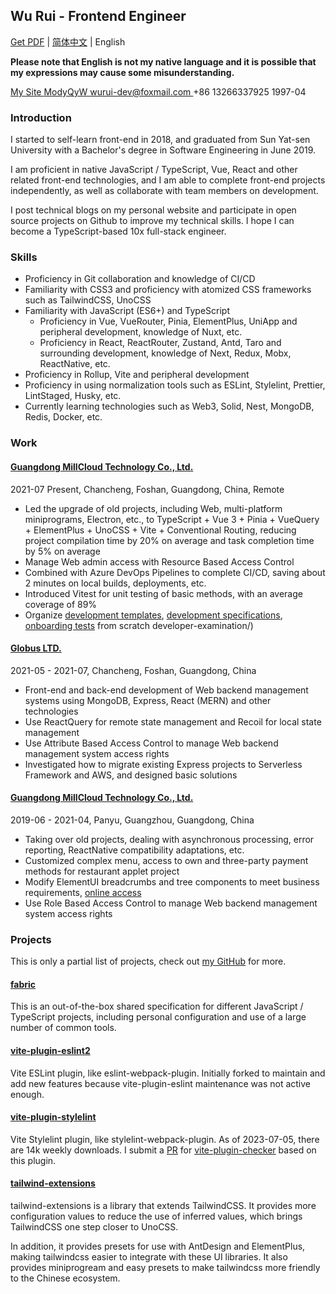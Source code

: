 ## Wu Rui - Frontend Engineer

[Get PDF](./Wu%20Rui%20-%20Frontend%20Engineer.pdf) | [简体中文](./index.zh-CN.md) | English

**Please note that English is not my native language and it is possible that my expressions may cause some misunderstanding.**

<div class="flex">
  <a href="https://modyqyw.github.io" class="flex items-center mr-2">
    <iconify-icon icon="carbon:home" class="mr-1"></iconify-icon>
    My Site
  </a>
  <a href="https://github.com/ModyQyW" class="flex items-center mx-2">
    <iconify-icon icon="carbon:logo-github" class="mr-1"></iconify-icon>
    ModyQyW
  </a>
  <a href="mailto:wurui-dev@foxmail.com" class="flex items-center mx-2">
    <iconify-icon icon="carbon:email" class="mr-1"></iconify-icon>
    wurui-dev@foxmail.com
  </a>
  <span class="flex items-center mx-2">
    <iconify-icon icon="carbon:phone" class="mr-1"></iconify-icon>
    +86 13266337925
  </span>
  <span class="flex items-center mx-2">
    <iconify-icon icon="icon-park-outline:birthday-cake" class="mr-1"></iconify-icon>
    1997-04
  </span>
</div>

### Introduction

I started to self-learn front-end in 2018, and graduated from Sun Yat-sen University with a Bachelor's degree in Software Engineering in June 2019.

I am proficient in native JavaScript / TypeScript, Vue, React and other related front-end technologies, and I am able to complete front-end projects independently, as well as collaborate with team members on development.

I post technical blogs on my personal website and participate in open source projects on Github to improve my technical skills. I hope I can become a TypeScript-based 10x full-stack engineer.

### Skills

- Proficiency in Git collaboration and knowledge of CI/CD
- Familiarity with CSS3 and proficiency with atomized CSS frameworks such as TailwindCSS, UnoCSS
- Familiarity with JavaScript (ES6+) and TypeScript
  - Proficiency in Vue, VueRouter, Pinia, ElementPlus, UniApp and peripheral development, knowledge of Nuxt, etc.
  - Proficiency in React, ReactRouter, Zustand, Antd, Taro and surrounding development, knowledge of Next, Redux, Mobx, ReactNative, etc.
- Proficiency in Rollup, Vite and peripheral development
- Proficiency in using normalization tools such as ESLint, Stylelint, Prettier, LintStaged, Husky, etc.
- Currently learning technologies such as Web3, Solid, Nest, MongoDB, Redis, Docker, etc.

### Work

#### [Guangdong MillCloud Technology Co., Ltd.](https://www.millcloud.cn/)

<p class="text-gray-500">2021-07 Present, Chancheng, Foshan, Guangdong, China, Remote</p>

- Led the upgrade of old projects, including Web, multi-platform miniprograms, Electron, etc., to TypeScript + Vue 3 + Pinia + VueQuery + ElementPlus + UnoCSS + Vite + Conventional Routing, reducing project compilation time by 20% on average and task completion time by 5% on average
- Manage Web admin access with Resource Based Access Control
- Combined with Azure DevOps Pipelines to complete CI/CD, saving about 2 minutes on local builds, deployments, etc.
- Introduced Vitest for unit testing of basic methods, with an average coverage of 89%
- Organize [development templates](https://github.com/MillCloud/presets), [development specifications](https://millcloud.github.io/standard), [onboarding tests](https://millcloud.github.io/) from scratch developer-examination/)

#### [Globus LTD.](https://globus-china.com/)

<p class="text-gray-500 my-2">2021-05 - 2021-07, Chancheng, Foshan, Guangdong, China</p>

- Front-end and back-end development of Web backend management systems using MongoDB, Express, React (MERN) and other technologies
- Use ReactQuery for remote state management and Recoil for local state management
- Use Attribute Based Access Control to manage Web backend management system access rights
- Investigated how to migrate existing Express projects to Serverless Framework and AWS, and designed basic solutions

#### [Guangdong MillCloud Technology Co., Ltd.](https://www.millcloud.cn/)

<p class="text-gray-500 my-2">2019-06 - 2021-04, Panyu, Guangzhou, Guangdong, China</p>

- Taking over old projects, dealing with asynchronous processing, error reporting, ReactNative compatibility adaptations, etc.
- Customized complex menu, access to own and three-party payment methods for restaurant applet project
- Modify ElementUI breadcrumbs and tree components to meet business requirements, [online access](https://gitee.com/MillCloud/element)
- Use Role Based Access Control to manage Web backend management system access rights

### Projects

This is only a partial list of projects, check out [my GitHub](https://github.com/ModyQyW) for more.

#### [fabric](https://github.com/ModyQyW/fabric)

This is an out-of-the-box shared specification for different JavaScript / TypeScript projects, including personal configuration and use of a large number of common tools.

#### [vite-plugin-eslint2](https://github.com/ModyQyW/vite-plugin-eslint2)

Vite ESLint plugin, like eslint-webpack-plugin. Initially forked to maintain and add new features because vite-plugin-eslint maintenance was not active enough.

#### [vite-plugin-stylelint](https://github.com/ModyQyW/vite-plugin-stylelint)

Vite Stylelint plugin, like stylelint-webpack-plugin. As of 2023-07-05, there are 14k weekly downloads. I submit a [PR](https://github.com/fi3ework/vite-plugin-checker/pull/158) for [vite-plugin-checker](https://github.com/fi3ework/vite-plugin-checker) based on this plugin.

#### [tailwind-extensions](https://github.com/ModyQyW/tailwind-extensions)

tailwind-extensions is a library that extends TailwindCSS. It provides more configuration values to reduce the use of inferred values, which brings TailwindCSS one step closer to UnoCSS.

In addition, it provides presets for use with AntDesign and ElementPlus, making tailwindcss easier to integrate with these UI libraries. It also provides miniprogream and easy presets to make tailwindcss more friendly to the Chinese ecosystem.

<!-- 
## Expectations

- The company has good prospects and there is room for advancement.
- The team is harmonious and friendly, with unified goals, standardized processes, and a focus on efficiency. We reject unnecessary formalities and overtime culture.
- We are in the China time zone and can arrange fixed meeting times for coordination.
- Full-time remote work, 15 - 20k CNY, social security, 35 - 40 hours per week, 18 - 24k if I need to handle my social security, tax, etc.
- Part-time remote job, 1h 120 - 240 CNY, 1h 144 - 288 if I need to handle my social security, tax, etc.
-->

<script src="https://cdn.jsdelivr.net/npm/@unocss/runtime"></script>
<script src="https://cdn.jsdelivr.net/npm/iconify-icon/dist/iconify-icon.min.js"></script>
